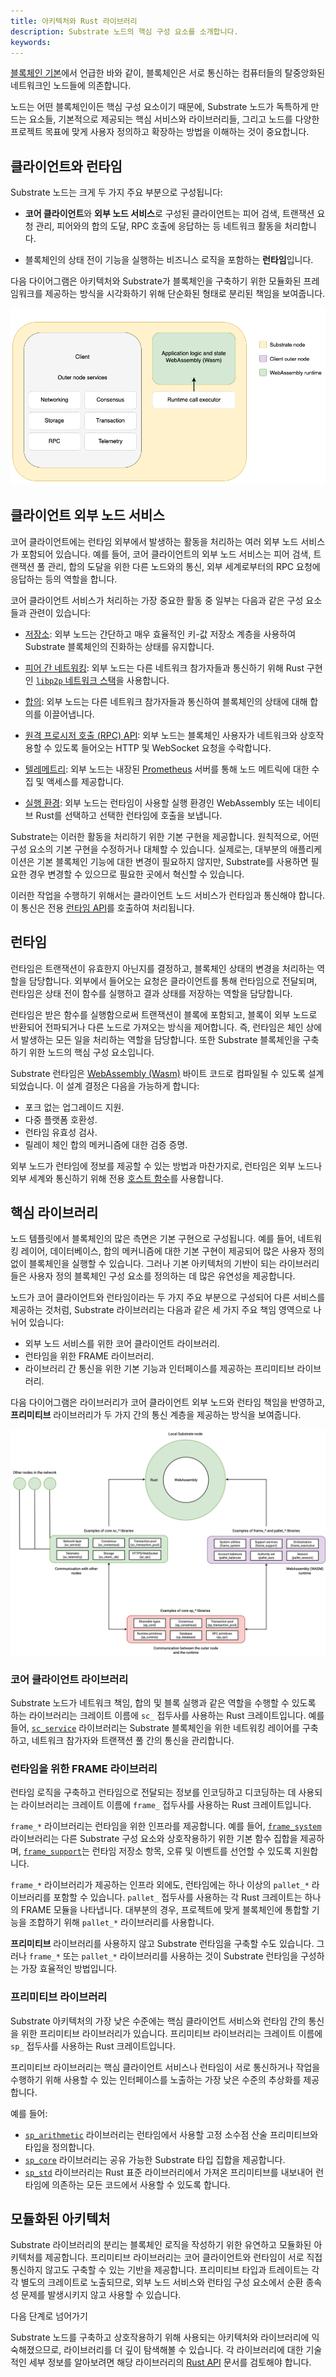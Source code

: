```yaml
---
title: 아키텍처와 Rust 라이브러리
description: Substrate 노드의 핵심 구성 요소를 소개합니다.
keywords:
---
```


[블록체인 기본](/learn/blockchain-basics)에서 언급한 바와 같이, 블록체인은 서로 통신하는 컴퓨터들의 탈중앙화된 네트워크인 노드들에 의존합니다.

노드는 어떤 블록체인이든 핵심 구성 요소이기 때문에, Substrate 노드가 독특하게 만드는 요소들, 기본적으로 제공되는 핵심 서비스와 라이브러리들, 그리고 노드를 다양한 프로젝트 목표에 맞게 사용자 정의하고 확장하는 방법을 이해하는 것이 중요합니다.

## 클라이언트와 런타임

Substrate 노드는 크게 두 가지 주요 부분으로 구성됩니다:

- **코어 클라이언트**와 **외부 노드 서비스**로 구성된 클라이언트는 피어 검색, 트랜잭션 요청 관리, 피어와의 합의 도달, RPC 호출에 응답하는 등 네트워크 활동을 처리합니다.

- 블록체인의 상태 전이 기능을 실행하는 비즈니스 로직을 포함하는 **런타임**입니다.

다음 다이어그램은 아키텍처와 Substrate가 블록체인을 구축하기 위한 모듈화된 프레임워크를 제공하는 방식을 시각화하기 위해 단순화된 형태로 분리된 책임을 보여줍니다.

![Substrate 아키텍처](/media/images/docs/simplified-architecture.png)

## 클라이언트 외부 노드 서비스

코어 클라이언트에는 런타임 외부에서 발생하는 활동을 처리하는 여러 외부 노드 서비스가 포함되어 있습니다.
예를 들어, 코어 클라이언트의 외부 노드 서비스는 피어 검색, 트랜잭션 풀 관리, 합의 도달을 위한 다른 노드와의 통신, 외부 세계로부터의 RPC 요청에 응답하는 등의 역할을 합니다.

코어 클라이언트 서비스가 처리하는 가장 중요한 활동 중 일부는 다음과 같은 구성 요소들과 관련이 있습니다:

- [저장소](/learn/state-transitions-and-storage/): 외부 노드는 간단하고 매우 효율적인 키-값 저장소 계층을 사용하여 Substrate 블록체인의 진화하는 상태를 유지합니다.

- [피어 간 네트워킹](/learn/networks-and-nodes/): 외부 노드는 다른 네트워크 참가자들과 통신하기 위해 Rust 구현인 [`libp2p` 네트워크 스택](https://libp2p.io/)을 사용합니다.

- [합의](/learn/consensus/): 외부 노드는 다른 네트워크 참가자들과 통신하여 블록체인의 상태에 대해 합의를 이끌어냅니다.

- [원격 프로시저 호출 (RPC) API](/build/remote-procedure-calls/): 외부 노드는 블록체인 사용자가 네트워크와 상호작용할 수 있도록 들어오는 HTTP 및 WebSocket 요청을 수락합니다.

- [텔레메트리](/maintain/monitor/): 외부 노드는 내장된 [Prometheus](https://prometheus.io/) 서버를 통해 노드 메트릭에 대한 수집 및 액세스를 제공합니다.

- [실행 환경](/build/build-process/): 외부 노드는 런타임이 사용할 실행 환경인 WebAssembly 또는 네이티브 Rust를 선택하고 선택한 런타임에 호출을 보냅니다.

Substrate는 이러한 활동을 처리하기 위한 기본 구현을 제공합니다.
원칙적으로, 어떤 구성 요소의 기본 구현을 수정하거나 대체할 수 있습니다.
실제로는, 대부분의 애플리케이션은 기본 블록체인 기능에 대한 변경이 필요하지 않지만, Substrate를 사용하면 필요한 경우 변경할 수 있으므로 필요한 곳에서 혁신할 수 있습니다.

이러한 작업을 수행하기 위해서는 클라이언트 노드 서비스가 런타임과 통신해야 합니다.
이 통신은 전용 [런타임 API](/reference/runtime-apis/)를 호출하여 처리됩니다.

## 런타임

런타임은 트랜잭션이 유효한지 아닌지를 결정하고, 블록체인 상태의 변경을 처리하는 역할을 담당합니다.
외부에서 들어오는 요청은 클라이언트를 통해 런타임으로 전달되며, 런타임은 상태 전이 함수를 실행하고 결과 상태를 저장하는 역할을 담당합니다.

런타임은 받은 함수를 실행함으로써 트랜잭션이 블록에 포함되고, 블록이 외부 노드로 반환되어 전파되거나 다른 노드로 가져오는 방식을 제어합니다.
즉, 런타임은 체인 상에서 발생하는 모든 일을 처리하는 역할을 담당합니다.
또한 Substrate 블록체인을 구축하기 위한 노드의 핵심 구성 요소입니다.

Substrate 런타임은 [WebAssembly (Wasm)](/reference/glossary#webassembly-wasm) 바이트 코드로 컴파일될 수 있도록 설계되었습니다.
이 설계 결정은 다음을 가능하게 합니다:

- 포크 없는 업그레이드 지원.
- 다중 플랫폼 호환성.
- 런타임 유효성 검사.
- 릴레이 체인 합의 메커니즘에 대한 검증 증명.

외부 노드가 런타임에 정보를 제공할 수 있는 방법과 마찬가지로, 런타임은 외부 노드나 외부 세계와 통신하기 위해 전용 [호스트 함수](https://paritytech.github.io/substrate/master/sp_io/index.html)를 사용합니다.

## 핵심 라이브러리

노드 템플릿에서 블록체인의 많은 측면은 기본 구현으로 구성됩니다.
예를 들어, 네트워킹 레이어, 데이터베이스, 합의 메커니즘에 대한 기본 구현이 제공되어 많은 사용자 정의 없이 블록체인을 실행할 수 있습니다.
그러나 기본 아키텍처의 기반이 되는 라이브러리들은 사용자 정의 블록체인 구성 요소를 정의하는 데 많은 유연성을 제공합니다.

노드가 코어 클라이언트와 런타임이라는 두 가지 주요 부분으로 구성되어 다른 서비스를 제공하는 것처럼, Substrate 라이브러리는 다음과 같은 세 가지 주요 책임 영역으로 나뉘어 있습니다:

- 외부 노드 서비스를 위한 코어 클라이언트 라이브러리.
- 런타임을 위한 FRAME 라이브러리.
- 라이브러리 간 통신을 위한 기본 기능과 인터페이스를 제공하는 프리미티브 라이브러리.

다음 다이어그램은 라이브러리가 코어 클라이언트 외부 노드와 런타임 책임을 반영하고, **프리미티브** 라이브러리가 두 가지 간의 통신 계층을 제공하는 방식을 보여줍니다.

![코어 노드 라이브러리: 외부 노드와 런타임](/media/images/docs/libraries.png)

### 코어 클라이언트 라이브러리

Substrate 노드가 네트워크 책임, 합의 및 블록 실행과 같은 역할을 수행할 수 있도록 하는 라이브러리는 크레이트 이름에 `sc_` 접두사를 사용하는 Rust 크레이트입니다.
예를 들어, [`sc_service`](https://paritytech.github.io/substrate/master/sc_service/index.html) 라이브러리는 Substrate 블록체인을 위한 네트워킹 레이어를 구축하고, 네트워크 참가자와 트랜잭션 풀 간의 통신을 관리합니다.

### 런타임을 위한 FRAME 라이브러리

런타임 로직을 구축하고 런타임으로 전달되는 정보를 인코딩하고 디코딩하는 데 사용되는 라이브러리는 크레이트 이름에 `frame_` 접두사를 사용하는 Rust 크레이트입니다.

`frame_*` 라이브러리는 런타임을 위한 인프라를 제공합니다.
예를 들어, [`frame_system`](https://paritytech.github.io/substrate/master/frame_system/index.html) 라이브러리는 다른 Substrate 구성 요소와 상호작용하기 위한 기본 함수 집합을 제공하며, [`frame_support`](https://paritytech.github.io/substrate/master/frame_support/index.html)는 런타임 저장소 항목, 오류 및 이벤트를 선언할 수 있도록 지원합니다.

`frame_*` 라이브러리가 제공하는 인프라 외에도, 런타임에는 하나 이상의 `pallet_*` 라이브러리를 포함할 수 있습니다.
`pallet_` 접두사를 사용하는 각 Rust 크레이트는 하나의 FRAME 모듈을 나타냅니다.
대부분의 경우, 프로젝트에 맞게 블록체인에 통합할 기능을 조합하기 위해 `pallet_*` 라이브러리를 사용합니다.

**프리미티브** 라이브러리를 사용하지 않고 Substrate 런타임을 구축할 수도 있습니다.
그러나 `frame_*` 또는 `pallet_*` 라이브러리를 사용하는 것이 Substrate 런타임을 구성하는 가장 효율적인 방법입니다.

### 프리미티브 라이브러리

Substrate 아키텍처의 가장 낮은 수준에는 핵심 클라이언트 서비스와 런타임 간의 통신을 위한 프리미티브 라이브러리가 있습니다.
프리미티브 라이브러리는 크레이트 이름에 `sp_` 접두사를 사용하는 Rust 크레이트입니다.

프리미티브 라이브러리는 핵심 클라이언트 서비스나 런타임이 서로 통신하거나 작업을 수행하기 위해 사용할 수 있는 인터페이스를 노출하는 가장 낮은 수준의 추상화를 제공합니다.

예를 들어:

- [`sp_arithmetic`](https://paritytech.github.io/substrate/master/sp_arithmetic/index.html) 라이브러리는 런타임에서 사용할 고정 소수점 산술 프리미티브와 타입을 정의합니다.
- [`sp_core`](https://paritytech.github.io/substrate/master/sp_core/index.html) 라이브러리는 공유 가능한 Substrate 타입 집합을 제공합니다.
- [`sp_std`](https://paritytech.github.io/substrate/master/sp_std/index.html) 라이브러리는 Rust 표준 라이브러리에서 가져온 프리미티브를 내보내어 런타임에 의존하는 모든 코드에서 사용할 수 있도록 합니다.

## 모듈화된 아키텍처

Substrate 라이브러리의 분리는 블록체인 로직을 작성하기 위한 유연하고 모듈화된 아키텍처를 제공합니다.
프리미티브 라이브러리는 코어 클라이언트와 런타임이 서로 직접 통신하지 않고도 구축할 수 있는 기반을 제공합니다.
프리미티브 타입과 트레이트는 각각 별도의 크레이트로 노출되므로, 외부 노드 서비스와 런타임 구성 요소에서 순환 종속성 문제를 발생시키지 않고 사용할 수 있습니다.

다음 단계로 넘어가기

Substrate 노드를 구축하고 상호작용하기 위해 사용되는 아키텍처와 라이브러리에 익숙해졌으므로, 라이브러리를 더 깊이 탐색해볼 수 있습니다.
각 라이브러리에 대한 기술적인 세부 정보를 알아보려면 해당 라이브러리의 [Rust API](https://paritytech.github.io/substrate/master/) 문서를 검토해야 합니다.